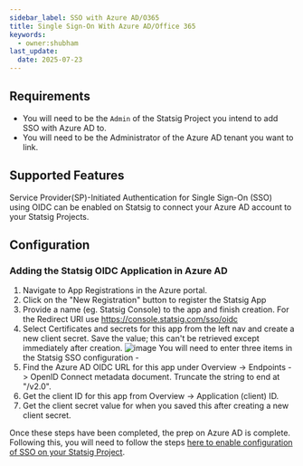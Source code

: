 ```yaml
---
sidebar_label: SSO with Azure AD/O365
title: Single Sign-On With Azure AD/Office 365
keywords:
  - owner:shubham
last_update:
  date: 2025-07-23
---
```

## Requirements

- You will need to be the `Admin` of the Statsig Project you intend to add SSO with Azure AD to.
- You will need to be the Administrator of the Azure AD tenant you want to link.

## Supported Features

Service Provider(SP)-Initiated Authentication for Single Sign-On (SSO) using OIDC can be enabled on Statsig to connect your Azure AD account to your Statsig Projects.

## Configuration
### Adding the Statsig OIDC Application in Azure AD

1. Navigate to App Registrations in the Azure portal. 
2. Click on the "New Registration" button to register the Statsig App
3. Provide a name (eg. Statsig Console) to the app and finish creation. For the Redirect URI use https://console.statsig.com/sso/oidc 
4. Select Certificates and secrets for this app from the left nav and create a new client secret. Save the value; this can't be retrieved except immediately after creation.
![image](https://user-images.githubusercontent.com/31516123/153957278-5f463453-dd7a-443b-9c1c-2a8c205995f6.png)
You will need to enter three items in the Statsig SSO configuration - 
1. Find the Azure AD OIDC URL for this app under Overview -> Endpoints -> OpenID Connect metadata document. Truncate the string to end at "/v2.0".
2. Get the client ID for this app from Overview -> Application (client) ID.
3. Get the client secret value for when you saved this after creating a new client secret. 

Once these steps have been completed, the prep on Azure AD is complete. Following this, you will need to follow the steps [here to enable configuration of SSO on your Statsig Project](/access-management/sso/overview#configuration).

